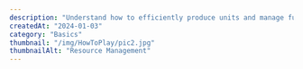 ```yaml
---
description: "Understand how to efficiently produce units and manage funds."
createdAt: "2024-01-03"
category: "Basics"
thumbnail: "/img/HowToPlay/pic2.jpg"
thumbnailAlt: "Resource Management"
---
```

